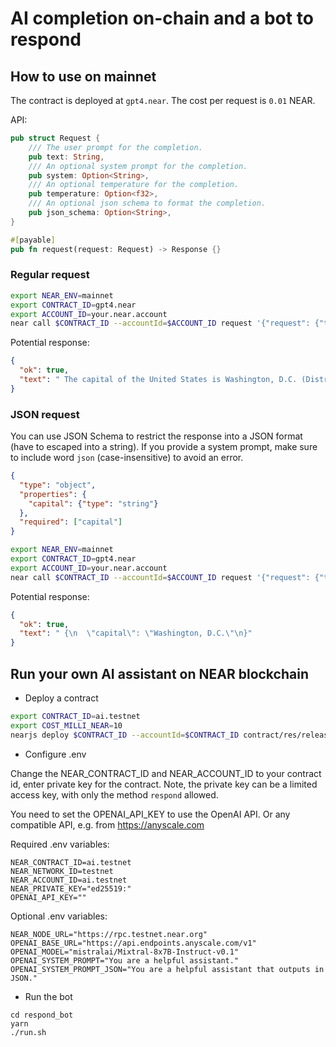 # AI completion on-chain and a bot to respond

## How to use on mainnet

The contract is deployed at `gpt4.near`.
The cost per request is `0.01` NEAR.

API:

```rust
pub struct Request {
    /// The user prompt for the completion.
    pub text: String,
    /// An optional system prompt for the completion.
    pub system: Option<String>,
    /// An optional temperature for the completion.
    pub temperature: Option<f32>,
    /// An optional json schema to format the completion.
    pub json_schema: Option<String>,
}

#[payable]
pub fn request(request: Request) -> Response {}
```

### Regular request

```bash
export NEAR_ENV=mainnet 
export CONTRACT_ID=gpt4.near
export ACCOUNT_ID=your.near.account
near call $CONTRACT_ID --accountId=$ACCOUNT_ID request '{"request": {"text": "What is the capital of the US?"}}' --amount=0.01 --gas=100000000000000
```

Potential response:
```json
{
  "ok": true,
  "text": " The capital of the United States is Washington, D.C. (District of Columbia). It's an important distinction to make, as people often confuse the capital with the country's largest city, New York.\n\nWashington, D.C. is home to many national symbols and landmarks, such as the White House, Capitol Building, and the Lincoln Memorial. The city was established in 1790 to serve as the permanent capital of the United States, and it was named after George Washington, the first U.S. President."
}
```

### JSON request

You can use JSON Schema to restrict the response into a JSON format (have to escaped into a string).
If you provide a system prompt, make sure to include word `json` (case-insensitive) to avoid an error.
```json
{
  "type": "object",
  "properties": {
    "capital": {"type": "string"}
  },
  "required": ["capital"]
}
```

```bash
export NEAR_ENV=mainnet 
export CONTRACT_ID=gpt4.near
export ACCOUNT_ID=your.near.account
near call $CONTRACT_ID --accountId=$ACCOUNT_ID request '{"request": {"text": "What is the capital of the US?", "system": "You are a helpful assistant that outputs in JSON.", "json_schema": "{\"type\": \"object\",\"properties\": {\"capital\": {\"type\": \"string\"}},\"required\": [\"capital\"]}"}}' --amount=0.01 --gas=100000000000000
```

Potential response:
```json
{
  "ok": true,
  "text": " {\n  \"capital\": \"Washington, D.C.\"\n}"
}
```

## Run your own AI assistant on NEAR blockchain

- Deploy a contract

```bash
export CONTRACT_ID=ai.testnet
export COST_MILLI_NEAR=10
nearjs deploy $CONTRACT_ID --accountId=$CONTRACT_ID contract/res/release.wasm --initFunction=new --initArgs='{"request_cost": "'$COST_MILLI_NEAR'000000000000000000000"}'
```

- Configure .env

Change the NEAR_CONTRACT_ID and NEAR_ACCOUNT_ID to your contract id, enter private key for the contract.
Note, the private key can be a limited access key, with only the method `respond` allowed.

You need to set the OPENAI_API_KEY to use the OpenAI API. Or any compatible API, e.g. from https://anyscale.com

Required .env variables:
```
NEAR_CONTRACT_ID=ai.testnet
NEAR_NETWORK_ID=testnet
NEAR_ACCOUNT_ID=ai.testnet
NEAR_PRIVATE_KEY="ed25519:"
OPENAI_API_KEY=""
```

Optional .env variables:
```
NEAR_NODE_URL="https://rpc.testnet.near.org"
OPENAI_BASE_URL="https://api.endpoints.anyscale.com/v1"
OPENAI_MODEL="mistralai/Mixtral-8x7B-Instruct-v0.1"
OPENAI_SYSTEM_PROMPT="You are a helpful assistant."
OPENAI_SYSTEM_PROMPT_JSON="You are a helpful assistant that outputs in JSON."
```

- Run the bot
```
cd respond_bot
yarn
./run.sh
```
